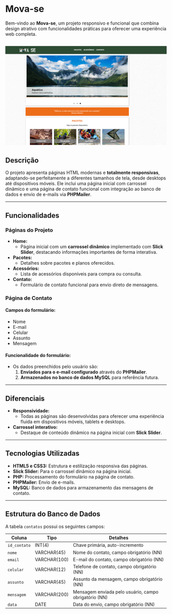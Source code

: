 # **Mova-se**

Bem-vindo ao **Mova-se**, um projeto responsivo e funcional que combina design atrativo com funcionalidades práticas para oferecer uma experiência web completa.

![Capa do Projeto](imagem/capa.png)
---

## **Descrição**
O projeto apresenta páginas HTML modernas e **totalmente responsivas**, adaptando-se perfeitamente a diferentes tamanhos de tela, desde desktops até dispositivos móveis. Ele inclui uma página inicial com carrossel dinâmico e uma página de contato funcional com integração ao banco de dados e envio de e-mails via **PHPMailer**.

---

## **Funcionalidades**
### **Páginas do Projeto**
- **Home:**
  - Página inicial com um **carrossel dinâmico** implementado com **Slick Slider**, destacando informações importantes de forma interativa.
- **Pacotes:**
  - Detalhes sobre pacotes e planos oferecidos.
- **Acessórios:**
  - Lista de acessórios disponíveis para compra ou consulta.
- **Contato:**
  - Formulário de contato funcional para envio direto de mensagens.

### **Página de Contato**
#### **Campos do formulário:**
- Nome
- E-mail
- Celular
- Assunto
- Mensagem

#### **Funcionalidade do formulário:**
- Os dados preenchidos pelo usuário são:
  1. **Enviados para o e-mail configurado** através do **PHPMailer**.
  2. **Armazenados no banco de dados MySQL** para referência futura.

---

## **Diferenciais**
- **Responsividade:**
  - Todas as páginas são desenvolvidas para oferecer uma experiência fluida em dispositivos móveis, tablets e desktops.
- **Carrossel interativo:**
  - Destaque de conteúdo dinâmico na página inicial com **Slick Slider**.

---

## **Tecnologias Utilizadas**
- **HTML5 e CSS3:** Estrutura e estilização responsiva das páginas.
- **Slick Slider:** Para o carrossel dinâmico na página inicial.
- **PHP:** Processamento do formulário na página de contato.
- **PHPMailer:** Envio de e-mails.
- **MySQL:** Banco de dados para armazenamento das mensagens de contato.

---

## **Estrutura do Banco de Dados**
A tabela `contatos` possui os seguintes campos:

| **Coluna**      | **Tipo**      | **Detalhes**                              |
|------------------|--------------|-------------------------------------------|
| `id_contato`     | INT(4)       | Chave primária, auto-incremento           |
| `nome`           | VARCHAR(45)  | Nome do contato, campo obrigatório (NN)   |
| `email`          | VARCHAR(100) | E-mail do contato, campo obrigatório (NN) |
| `celular`        | VARCHAR(12)  | Telefone de contato, campo obrigatório (NN)|
| `assunto`        | VARCHAR(45)  | Assunto da mensagem, campo obrigatório (NN)|
| `mensagem`       | VARCHAR(200) | Mensagem enviada pelo usuário, campo obrigatório (NN)|
| `data`           | DATE         | Data do envio, campo obrigatório (NN)    |
